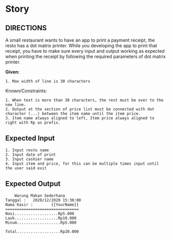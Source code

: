 # Story 


## DIRECTIONS
A small restaurant wants to have an app to print a payment receipt, the resto has a dot matrix printer. While you developing the app to print that receipt, you have to make sure every input and output working as expected when printing the receipt by following the required parameters of dot matrix printer.

**Given:** 
```
1. Max width of line is 30 characters
```
Known/Constraints:
```
1. When text is more than 30 characters, the rest must be over to the new line.
2. Output at the section of price list must be connected with dot character (...) between the item name until the item price.
3. Item name always aligned to left, Item price always aligned to right with Rp as prefix.
```

## Expected Input 
```
1. Input resto name
2. Input date of print
3. Input cashier name
4. Input item and price, for this can be multiple times input until the user said exit
```

## Expected Output
```
    Warung Makan Sederhana
Tanggal :	2020/12/2020 15:30:00
Nama Kasir : 	    {{YourName}}
================================
Nasi...................Rp5.000
Lauk...................Rp10.000
Minum...................Rp5.000

Total...................Rp20.000

```
